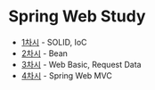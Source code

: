 # Spring Web Study

- [1차시](./note/2022-11-10.md) - SOLID, IoC
- [2차시](./note/2022-11-12.md) - Bean
- [3차시](./note/2022-11-13.md) - Web Basic, Request Data
- [4차시](./note/2022-11-20.md) - Spring Web MVC